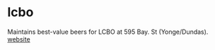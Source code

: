 # lcbo
Maintains best-value beers for LCBO at 595 Bay. St (Yonge/Dundas).
[website](https://nickcorona.github.io/lcbo)
